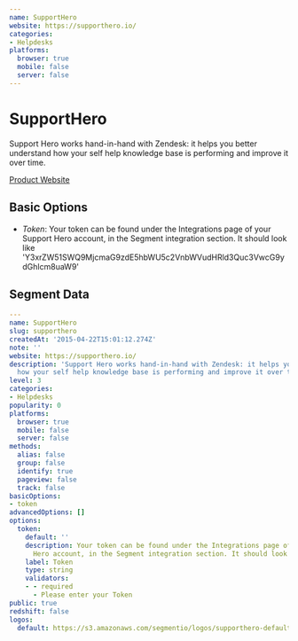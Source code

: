 ```yaml
---
name: SupportHero
website: https://supporthero.io/
categories:
- Helpdesks
platforms:
  browser: true
  mobile: false
  server: false
---
```


# SupportHero

Support Hero works hand-in-hand with Zendesk: it helps you better understand how your self help knowledge base is performing and improve it over time.

[Product Website](https://supporthero.io/)

## Basic Options

- *Token*: Your token can be found under the Integrations page of your Support Hero account, in the Segment integration section. It should look like  'Y3xrZW51SWQ9MjcmaG9zdE5hbWU5c2VnbWVudHRld3Quc3VwcG9ydGhlcm8uaW9'


## Segment Data
```yaml
---
name: SupportHero
slug: supporthero
createdAt: '2015-04-22T15:01:12.274Z'
note: ''
website: https://supporthero.io/
description: 'Support Hero works hand-in-hand with Zendesk: it helps you better understand
  how your self help knowledge base is performing and improve it over time.'
level: 3
categories:
- Helpdesks
popularity: 0
platforms:
  browser: true
  mobile: false
  server: false
methods:
  alias: false
  group: false
  identify: true
  pageview: false
  track: false
basicOptions:
- token
advancedOptions: []
options:
  token:
    default: ''
    description: Your token can be found under the Integrations page of your Support
      Hero account, in the Segment integration section. It should look like  'Y3xrZW51SWQ9MjcmaG9zdE5hbWU5c2VnbWVudHRld3Quc3VwcG9ydGhlcm8uaW9'
    label: Token
    type: string
    validators:
    - - required
      - Please enter your Token
public: true
redshift: false
logos:
  default: https://s3.amazonaws.com/segmentio/logos/supporthero-default.svg

```

